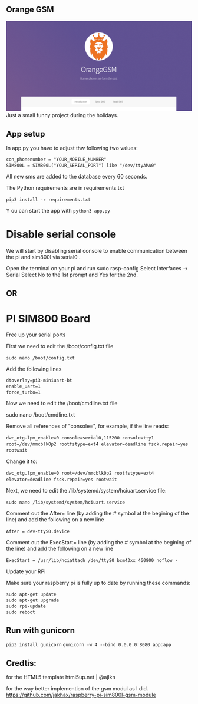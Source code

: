 ## Orange GSM
![alt text](https://github.com/peet47/OrangeGSM/blob/main/images/img1.png)
Just a small funny project during the holidays.

## App setup

In app.py you have to adjust thw following two values:
```
con_phonenumber = "YOUR_MOBILE_NUMBER"
SIM800L = SIM800L("YOUR_SERIAL_PORT") like "/dev/ttyAMA0"
```

All new sms are added to the database every 60 seconds.

The Python requirements are in requirements.txt

`pip3 install -r requirements.txt`

Y ou can start the app with `python3 app.py`

# Disable serial console
We will start by disabling serial console to enable communication between the pi and sim800l via serial0 .

Open the terminal on your pi and run sudo rasp-config Select Interfaces → Serial Select No to the 1st prompt and Yes for the 2nd.

## OR

# PI SIM800  Board

Free up your serial ports

First we need to edit the /boot/config.txt file

`sudo nano /boot/config.txt`

Add the following lines

```
dtoverlay=pi3-miniuart-bt
enable_uart=1
force_turbo=1
```

Now we need to edit the /boot/cmdline.txt file

sudo nano /boot/cmdline.txt

Remove all references of "console=", for example, if the line reads:

`dwc_otg.lpm_enable=0 console=serial0,115200 console=tty1 root=/dev/mmcblk0p2 rootfstype=ext4 elevator=deadline fsck.repair=yes rootwait`

Change it to:

`dwc_otg.lpm_enable=0 root=/dev/mmcblk0p2 rootfstype=ext4 elevator=deadline fsck.repair=yes rootwait`

Next, we need to edit the /lib/systemd/system/hciuart.service file:

`sudo nano /lib/systemd/system/hciuart.service`

Comment out the After= line (by adding the # symbol at the begining of the line) and add the following on a new line

`After = dev-ttyS0.device`

Comment out the ExecStart= line (by adding the # symbol at the begining of the line) and add the following on a new line

`ExecStart = /usr/lib/hciattach /dev/ttyS0 bcm43xx 460800 noflow -`

 

Update your RPi

Make sure your raspberry pi is fully up to date by running these commands:

```
sudo apt-get update
sudo apt-get upgrade
sudo rpi-update
sudo reboot
```
## Run with gunicorn
`pip3 install gunicorn`
`gunicorn -w 4 --bind 0.0.0.0:8080 app:app`

## Credtis:
for the HTML5 template html5up.net | @ajlkn

for the way better implemention of the gsm modul as I did. https://github.com/jakhax/raspberry-pi-sim800l-gsm-module
